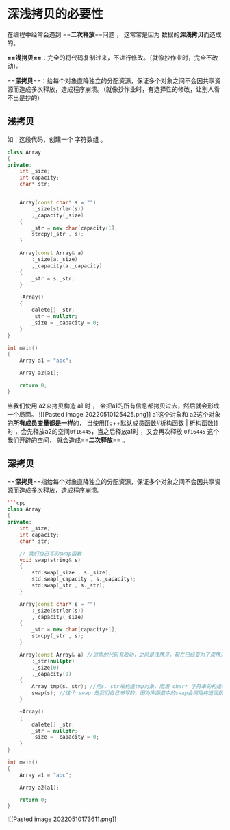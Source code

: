 # 深浅拷贝的必要性
在编程中经常会遇到 ==**二次释放**==问题 ， 这常常是因为 数据的**深浅拷贝**而造成的。

**==浅拷贝==**：完全的将代码复制过来，不进行修改。（就像抄作业时，完全不改动）。

==**深拷贝**==：给每个对象直降独立的分配资源，保证多个对象之间不会因共享资源而造成多次释放，造成程序崩溃。（就像抄作业时，有选择性的修改，让别人看不出是抄的）

## 浅拷贝

如：这段代码，创建一个 字符数组 。

```cpp
class Array
{
private:
	int _size;
	int capacity;
	char* str;


	Array(const char* s = "")
		:_size(strlen(s))
		,_capacity(_size)
	{
		_str = new char[capacity+1];
		strcpy(_str , s);
	}

	Array(const Array& a)
		:_size(a._size)
		,_capacity(a._capacity)
	{
		_str = s._str;
	}

	~Array()
	{
		dalete[] _str;
		_str = nullptr;
		_size = _capacity = 0;
	}
}

int main()
{
	Array a1 = "abc";

	Array a2(a1);

	return 0;
}
```

当我们使用 a2来拷贝构造 a1 时 ， 会把a1的所有信息都拷贝过去，然后就会形成一个局面。
![[Pasted image 20220510125425.png]]
a1这个对象和 a2这个对象的**所有成员变量都是一样**的， 当使用[[c++默认成员函数#析构函数 | 析构函数]] 时 ，会先释放a2的空间`0f16445`，当之后释放a1时 ，又会再次释放 `0f16445` 这个我们开辟的空间， 就会造成==**二次释放**== 。


## 深拷贝
==**深拷贝**==指给每个对象直降独立的分配资源，保证多个对象之间不会因共享资源而造成多次释放，造成程序崩溃。

```cpp
```cpp
class Array
{
private:
	int _size;
	int capacity;
	char* str;

	// 我们自己写的swap函数
	void swap(string& s)
	{
		std:swap(_size , s._size);
		std:swap(_capacity , s._capacity);
		std:swap(_str , s._str);
	}

	Array(const char* s = "")
		:_size(strlen(s))
		,_capacity(_size)
	{
		_str = new char[capacity+1];
		strcpy(_str , s);
	}

	Array(const Array& a) //这里的代码有改动，之前是浅拷贝，现在已经变为了深拷贝
		:_str(nullptr)
		,_size(0)
		,_capacity(0)
	{
		Array tmp(s._str); //用s._str来构造tmp对象，而用 char* 字符串的构造需要开辟一片新空间，所以可用
		swap(s); //这个 swap 是我们自己书写的，因为库函数中的swap会调用构造函数，消耗会太大，所以我们自己些了一个
	}

	~Array()
	{
		dalete[] _str;
		_str = nullptr;
		_size = _capacity = 0;
	}
}

int main()
{
	Array a1 = "abc";

	Array a2(a1);

	return 0;
}
```

![[Pasted image 20220510173611.png]]